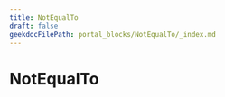 ```yaml
---
title: NotEqualTo
draft: false
geekdocFilePath: portal_blocks/NotEqualTo/_index.md
---
```

# NotEqualTo
